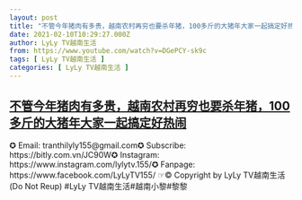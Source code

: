 ```yaml
---
layout: post
title: "不管今年猪肉有多贵，越南农村再穷也要杀年猪，100多斤的大猪年大家一起搞定好热闹"
date: 2021-02-10T10:29:27.000Z
author: LyLy TV越南生活
from: https://www.youtube.com/watch?v=DGePCY-sk9c
tags: [ LyLy TV越南生活 ]
categories: [ LyLy TV越南生活 ]
---
```

<!--1612952967000-->
[不管今年猪肉有多贵，越南农村再穷也要杀年猪，100多斤的大猪年大家一起搞定好热闹](https://www.youtube.com/watch?v=DGePCY-sk9c)
------

<div>
✪ Email: tranthilyly155@gmail.com✪ Subscribe: https://bitly.com.vn/JC90W✪ Instagram: https://www.instagram.com/lylytv.155/✪  Fanpage: https://www.facebook.com/LyLyTV155/ ☞© Copyright by LyLy TV越南生活 (Do Not Reup) #LyLy TV越南生活#越南小黎#黎黎
</div>
